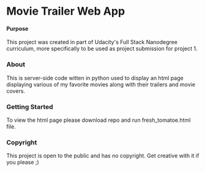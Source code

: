 # Movie Trailer Web App

#### Purpose
This project was created in part of Udacity's Full Stack Nanodegree curriculum, more specifically to be used as project submission for project 1. 

### About 
This is server-side code witten in python used to display an html page displaying various of my favorite movies along with their trailers and movie covers. 

### Getting Started 
To view the html page please download repo and run fresh_tomatoe.html file. 

### Copyright 
This project is open to the public and has no copyright. Get creative with it if you please ;)